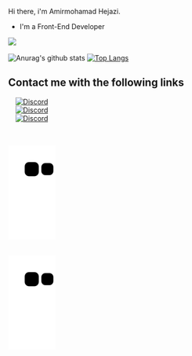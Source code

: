 Hi there, i'm Amirmohamad Hejazi.
- I'm a Front-End Developer 

![](https://komarev.com/ghpvc/?username=Amirmohamadhejazi&style=flat&color=blueviolet)

![Anurag's github stats](https://github-readme-stats.vercel.app/api?username=Amirmohamadhejazi&show_icons=true&theme=radical&count_private=true)
[![Top Langs](https://github-readme-stats.vercel.app/api/top-langs/?username=Amirmohamadhejazi&layout=compact&theme=radical)](https://github.com/anuraghazra/github-readme-stats)

<h2>Contact me with the following links</h2>
<div style="flex-direction: row ; display: flex ; flex-wrap: wrap ; width: 100% ; justify-content: space-between">
<div style="flex-direction: column ; display: flex ; justify-content: center ; align-items: center">
  
<a href="https://discord.com/users/198928364944359426" target="_blank">
<img src="https://uploads-ssl.webflow.com/5a0c28c1d98b1d000187498f/5c945c3d21f1ed239a16d8de_discord-512.png" alt="Discord" width="60px" height="60px"/>
</a>
  
<a href="https://www.instagram.com/amirmohamad_hr/" target="_blank">
<img src="https://cdn-icons-png.flaticon.com/512/174/174855.png" alt="Discord" width="60px" height="60px"/>
</a>

<a href="https://t.me/Amirmohamad_hr" target="_blank">
<img src="https://upload.wikimedia.org/wikipedia/commons/thumb/8/82/Telegram_logo.svg/640px-Telegram_logo.svg.png" alt="Discord" width="60px" height="60px"/>
</a>
  
<h2></h2>
  <a href="https://github.com/Amirmohamadhejazi" target="_blank">
  <img src="https://raw.githubusercontent.com/Amirmohamadhejazi/Amirmohamadhejazi/8241e0a8cb152e3f1188604f555bfb2047f1b7e6/github-contribution-grid-snake.svg" alt="sneke">

  
  <h2></h2>
  <a href="https://github.com/Amirmohamadhejazi" target="_blank">
  <img src="https://raw.githubusercontent.com/Amirmohamadhejazi/Amirmohamadhejazi/510415eec284b2f0bd14a8550eaf56ea6e0170a4/github-contribution-grid-snake.svg" alt="sneke">
  </a>
